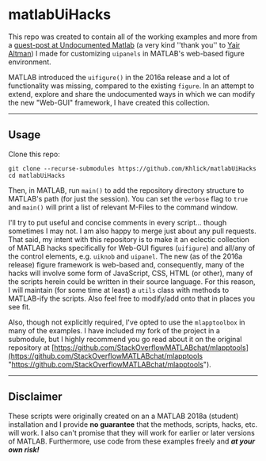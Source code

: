 # matlabUiHacks

This repo was created to contain all of the working examples and more from a [guest-post at Undocumented Matlab](https://undocumentedmatlab.com/blog/customizing-web-gui-uipanel) (a very kind ''thank you'' to [Yair Altman](https://undocumentedmatlab.com)) I made for customizing `uipanels` in MATLAB's web-based figure environment.

MATLAB introduced the `uifigure()` in the 2016a release and a lot of functionality was missing, compared to the existing `figure`. In an attempt to extend, explore and share the undocumented ways in which we can modify the new "Web-GUI" framework, I have created this collection.

---

## Usage

Clone this repo:
```git
git clone --recurse-submodules https://github.com/Khlick/matlabUiHacks
cd matlabUiHacks
```

Then, in MATLAB, run `main()` to add the repository directory structure to MATLAB's path (for just the session). You can set the `verbose` flag to `true` and `main()` will print a list of relevant M-Files to the command window.


I'll try to put useful and concise comments in every script... though sometimes I may not. I am also happy to merge just about any pull requests. That said, my intent with this repository is to make it an eclectic collection of MATLAB hacks specifically for Web-GUI figures (`uifigure`) and all/any of the control elements, e.g. `uiknob` and `uipanel`. The new (as of the 2016a release) figure framework is web-based and, consequently, many of the hacks will involve some form of JavaScript, CSS, HTML (or other), many of the scripts herein could be written in their source language. For this reason, I will maintain (for some time at least) a `utils` class with methods to MATLAB-ify the scripts. Also feel free to modify/add onto that in places you see fit.

Also, though not explicitly required, I've opted to use the `mlapptoolbox` in many of the examples. I have included my fork of the project in a submodule, but I highly recommend you go read about it on the original repository at [https://github.com/StackOverflowMATLABchat/mlapptools](https://github.com/StackOverflowMATLABchat/mlapptools "https://github.com/StackOverflowMATLABchat/mlapptools").


---

## Disclaimer

These scripts were originally created on an a MATLAB 2018a (student) installation and I provide __no guarantee__ that the methods, scripts, hacks, etc. will work. I also can't promise that they will work for earlier or later versions of MATLAB. Furthermore, use code from these examples freely and __*at your own risk!*__
